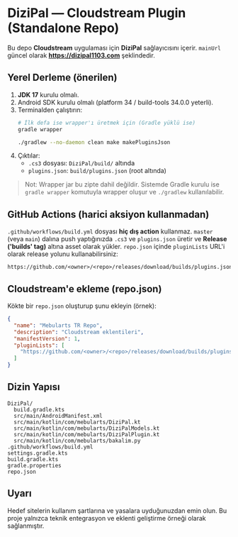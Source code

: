 # DiziPal — Cloudstream Plugin (Standalone Repo)

Bu depo **Cloudstream** uygulaması için **DiziPal** sağlayıcısını içerir. `mainUrl` güncel olarak **https://dizipal1103.com** şeklindedir.

## Yerel Derleme (önerilen)
1. **JDK 17** kurulu olmalı.
2. Android SDK kurulu olmalı (platform 34 / build-tools 34.0.0 yeterli).
3. Terminalden çalıştırın:
   ```bash
   # İlk defa ise wrapper'ı üretmek için (Gradle yüklü ise)
   gradle wrapper

   ./gradlew --no-daemon clean make makePluginsJson
   ```
4. Çıktılar:
   - `.cs3` dosyası: `DiziPal/build/` altında
   - `plugins.json`: `build/plugins.json` (root altında)

> Not: Wrapper jar bu zipte dahil değildir. Sistemde Gradle kurulu ise `gradle wrapper` komutuyla wrapper oluşur ve `./gradlew` kullanılabilir.

## GitHub Actions (harici aksiyon kullanmadan)
`.github/workflows/build.yml` dosyası **hiç dış action** kullanmaz. `master` (veya `main`) dalına push yaptığınızda `.cs3` ve `plugins.json` üretir ve **Release ('builds' tag)** altına asset olarak yükler. `repo.json` içinde `pluginLists` URL'i olarak release yolunu kullanabilirsiniz:

```
https://github.com/<owner>/<repo>/releases/download/builds/plugins.json
```

## Cloudstream'e ekleme (repo.json)
Kökte bir `repo.json` oluşturup şunu ekleyin (örnek):

```json
{
  "name": "Mebularts TR Repo",
  "description": "Cloudstream eklentileri",
  "manifestVersion": 1,
  "pluginLists": [
    "https://github.com/<owner>/<repo>/releases/download/builds/plugins.json"
  ]
}
```

## Dizin Yapısı
```
DiziPal/
  build.gradle.kts
  src/main/AndroidManifest.xml
  src/main/kotlin/com/mebularts/DiziPal.kt
  src/main/kotlin/com/mebularts/DiziPalModels.kt
  src/main/kotlin/com/mebularts/DiziPalPlugin.kt
  src/main/kotlin/com/mebularts/bakalim.py
.github/workflows/build.yml
settings.gradle.kts
build.gradle.kts
gradle.properties
repo.json
```

## Uyarı
Hedef sitelerin kullanım şartlarına ve yasalara uyduğunuzdan emin olun. Bu proje yalnızca teknik entegrasyon ve eklenti geliştirme örneği olarak sağlanmıştır.
